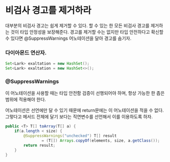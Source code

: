 # 비검사 경고를 제거하라
대부분의 비검사 경고는 쉽게 제거할 수 있다. 할 수 있는 한 모든 비검사 경고를 제거하는 것이 타입 안정성을 보장해준다. 
경고를 제거할 수는 없지만 타입 안전하다고 확신할 수 있다면 @SuppressWarnings 어노테이션을 달아 경고를 숨기자.

### 다이아몬드 연산자.

~~~java
Set<Lark> exaltation = new HashSet();
Set<Lark> exaltation = new HashSet<>();
~~~

### @SuppressWarnings
이 어노테이션을 사용할 때는 타입 안전함 검증이 선행되어야 하며, 항상 가능한 한 좁은 범위에 적용해야 한다.

어노테이션은 선언에만 달 수 있기 때문에 return문에는 이 어노테이션을 적을 수 없다. 그렇다고 메서드 전체에 달기 보다는 직연변수를 선언해서 이를 이용하도록 하자.

~~~java
public <T> T[] toArray(T[] a) {
    if(a.length < size) {
        @SuppressWarnings("unchecked") T[] result 
                = (T[]) Arrays.copyOf(elements, size, a.getClass());
        return result;
    }
}
~~~